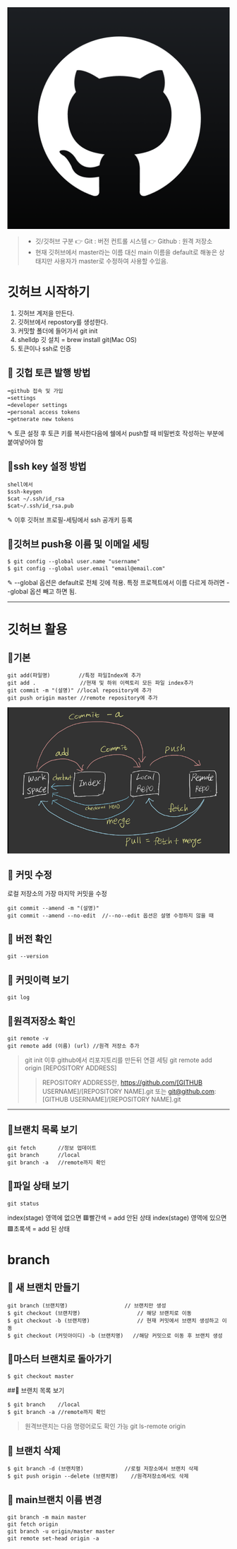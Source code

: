 <img src="photo.png">

>- 깃/깃허브 구분
👉 Git : 버전 컨트롤 시스템
👉 Github : 원격 저장소
>- 현재 깃허브에서 master라는 이름 대신 main 이름을 default로 해놓은 상태지만 사용자가 master로 수정하여 사용할 수있음.

# 깃허브 시작하기
1. 깃허브 계저을 만든다.
2. 깃허브에서 repostory를 생성한다.
3. 커밋할 폴더에 들어가서 git init
4. shelldp 깃 설치 = brew install git(Mac OS)
5. 토큰이나 ssh로 인증

## 📍 깃헙 토큰 발행 방법
```
➡️github 접속 및 가입
➡️settings
➡️developer settings
➡️personal access tokens
➡️getnerate new tokens
```
✎ 토큰 설정 후 토큰 키를 복사한다음에 쉘에서 push할 때 비밀번호 작성하는 부분에 붙여넣어야 함

## 📍ssh key 설정 방법
```
shell에서
$ssh-keygen
$cat ~/.ssh/id_rsa
$cat~/.ssh/id_rsa.pub
```

✎ 이후 깃허브 프로필-세팅에서 ssh 공개키 등록


## 📍깃허브 push용 이름 및 이메일 세팅
```
$ git config --global user.name "username"
$ git config --global user.email "email@email.com"
```

✎ --global 옵션은 default로 전체 깃에 적용. 특정 프로젝트에서 이름 다르게 하려면 --global 옵션 빼고 하면 됨.

* * * 

# 깃허브 활용

## 📍기본
```
git add(파일명)         //특정 파일Index에 추가
git add .              //현재 및 하위 이렉토리 모든 파일 index추가
git commit -m "(설명)" //local repository에 추가
git push origin master //remote repository에 추가
```
<img src="photo2.png">

## 📍 커밋 수정

로컬 저장소의 가장 마지막 커밋을 수정
```
git commit --amend -m "(설명)"
git commit --amend --no-edit  //--no--edit 옵션은 설명 수정하지 않을 때
```

## 📍 버전 확인
```
git --version
```

## 📍 커밋이력 보기
```
git log
```

## 📍원격저장소 확인
```
git remote -v
git remote add (이름) (url) //원격 저장소 추가
```

>git init 이후 github에서 리포지토리를 만든뒤 연결 세팅
git remote add origin [REPOSITORY ADDRESS]
>>REPOSITORY ADDRESS란,
https://github.com/[GITHUB USERNAME]/[REPOSITORY NAME].git
또는
git@github.com:[GITHUB USERNAME]/[REPOSITORY NAME].git

* * *

## 📍브랜치 목록 보기
```
git fetch       //정보 업데이트
git branch      //local
git branch -a   //remote까지 확인
```

## 📍파일 상태 보기
```
git status
```
index(stage) 영역에 없으면 🟥빨간색 = add 안된 상태
index(stage) 영역에 있으면 🟩초록색 = add 된 상태

# branch

## 📍 새 브랜치 만들기
```
git branch (브랜치명) 	   			   // 브랜치만 생성
$ git checkout (브랜치명)    			   // 해당 브랜치로 이동
$ git checkout -b (브랜치명) 			   // 현재 커밋에서 브랜치 생성하고 이동
$ git checkout (커밋아이디) -b (브랜치명)   //해당 커밋으로 이동 후 브랜치 생성
```

## 📍마스터 브랜치로 돌아가기
```
$ git checkout master
```

##📍 브랜치 목록 보기
```
$ git branch    //local
$ git branch -a //remote까지 확인
```

>원격브랜치는 다음 명령어로도 확인 가능
git ls-remote origin

## 📍 브랜치 삭제
```
$ git branch -d (브랜치명) 			   //로컬 저장소에서 브랜치 삭제
$ git push origin --delete (브랜치명)    //원격저장소에서도 삭제
```

## 📍 main브랜치 이름 변경
```
git branch -m main master
git fetch origin
git branch -u origin/master master
git remote set-head origin -a
```
